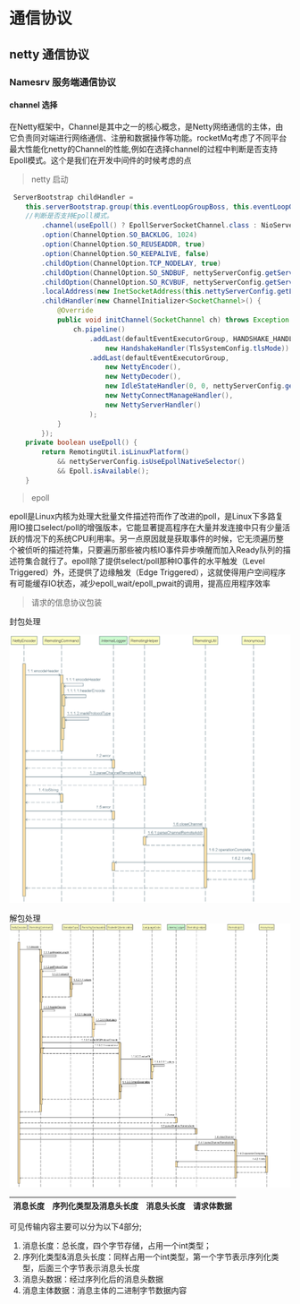 # 通信协议

## netty 通信协议

### Namesrv 服务端通信协议

#### channel 选择

在Netty框架中，Channel是其中之一的核心概念，是Netty网络通信的主体，由它负责同对端进行网络通信、注册和数据操作等功能。rocketMq考虑了不同平台最大性能化netty的Channel的性能,例如在选择channel的过程中判断是否支持Epoll模式。这个是我们在开发中间件的时候考虑的点

> netty 启动

```java
 ServerBootstrap childHandler =
    this.serverBootstrap.group(this.eventLoopGroupBoss, this.eventLoopGroupSelector)
    //判断是否支持Epoll模式。
        .channel(useEpoll() ? EpollServerSocketChannel.class : NioServerSocketChannel.class)
        .option(ChannelOption.SO_BACKLOG, 1024)
        .option(ChannelOption.SO_REUSEADDR, true)
        .option(ChannelOption.SO_KEEPALIVE, false)
        .childOption(ChannelOption.TCP_NODELAY, true)
        .childOption(ChannelOption.SO_SNDBUF, nettyServerConfig.getServerSocketSndBufSize())
        .childOption(ChannelOption.SO_RCVBUF, nettyServerConfig.getServerSocketRcvBufSize())
        .localAddress(new InetSocketAddress(this.nettyServerConfig.getListenPort()))
        .childHandler(new ChannelInitializer<SocketChannel>() {
            @Override
            public void initChannel(SocketChannel ch) throws Exception {
                ch.pipeline()
                    .addLast(defaultEventExecutorGroup, HANDSHAKE_HANDLER_NAME,
                        new HandshakeHandler(TlsSystemConfig.tlsMode))
                    .addLast(defaultEventExecutorGroup,
                        new NettyEncoder(),
                        new NettyDecoder(),
                        new IdleStateHandler(0, 0, nettyServerConfig.getServerChannelMaxIdleTimeSeconds()),
                        new NettyConnectManageHandler(),
                        new NettyServerHandler()
                    );
            }
        });
    private boolean useEpoll() {
        return RemotingUtil.isLinuxPlatform()
            && nettyServerConfig.isUseEpollNativeSelector()
            && Epoll.isAvailable();
    }
```

>epoll

epoll是Linux内核为处理大批量文件描述符而作了改进的poll，是Linux下多路复用IO接口select/poll的增强版本，它能显著提高程序在大量并发连接中只有少量活跃的情况下的系统CPU利用率。另一点原因就是获取事件的时候，它无须遍历整个被侦听的描述符集，只要遍历那些被内核IO事件异步唤醒而加入Ready队列的描述符集合就行了。epoll除了提供select/poll那种IO事件的水平触发（Level Triggered）外，还提供了边缘触发（Edge Triggered），这就使得用户空间程序有可能缓存IO状态，减少epoll_wait/epoll_pwait的调用，提高应用程序效率

> 请求的信息协议包装

封包处理

![avatar](/学习知识/图片/rocketmq/源码/NettyEncoder.png)

解包处理
![avatar](/学习知识/图片/rocketmq/源码/NettyDecoder.png)

| 消息长度 | 序列化类型及消息头长度 | 消息头长度 | 请求体数据 |
| -------- | ---------------------- | ---------- | ---------- |

可见传输内容主要可以分为以下4部分;

1. 消息长度：总长度，四个字节存储，占用一个int类型；
2. 序列化类型&消息头长度：同样占用一个int类型，第一个字节表示序列化类型，后面三个字节表示消息头长度
3. 消息头数据：经过序列化后的消息头数据
4. 消息主体数据：消息主体的二进制字节数据内容